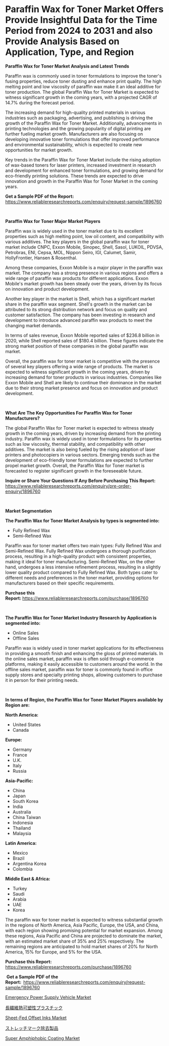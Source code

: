 <p><h1>Paraffin Wax for Toner Market Offers Provide Insightful Data for the Time Period from 2024 to 2031 and also Provide Analysis Based on Application, Type, and Region</h1></p><p><strong>Paraffin Wax for Toner Market Analysis and Latest Trends</strong></p>
<p><p>Paraffin wax is commonly used in toner formulations to improve the toner's fusing properties, reduce toner dusting and enhance print quality. The high melting point and low viscosity of paraffin wax make it an ideal additive for toner production. The global Paraffin Wax for Toner Market is expected to witness significant growth in the coming years, with a projected CAGR of 14.7% during the forecast period.</p><p>The increasing demand for high-quality printed materials in various industries such as packaging, advertising, and publishing is driving the growth of the Paraffin Wax for Toner Market. Additionally, advancements in printing technologies and the growing popularity of digital printing are further fueling market growth. Manufacturers are also focusing on developing innovative toner formulations that offer improved performance and environmental sustainability, which is expected to create new opportunities for market growth.</p><p>Key trends in the Paraffin Wax for Toner Market include the rising adoption of wax-based toners for laser printers, increased investment in research and development for enhanced toner formulations, and growing demand for eco-friendly printing solutions. These trends are expected to drive innovation and growth in the Paraffin Wax for Toner Market in the coming years.</p></p>
<p><strong>Get a Sample PDF of the Report:&nbsp;</strong> <a href="https://www.reliableresearchreports.com/enquiry/request-sample/1896760">https://www.reliableresearchreports.com/enquiry/request-sample/1896760</a></p>
<p>&nbsp;</p>
<p><strong>Paraffin Wax for Toner Major Market Players</strong></p>
<p><p>Paraffin wax is widely used in the toner market due to its excellent properties such as high melting point, low oil content, and compatibility with various additives. The key players in the global paraffin wax for toner market include CNPC, Exxon Mobile, Sinopec, Shell, Sasol, LUKOIL, PDVSA, Petrobras, ENI, Cepsa, MOL, Nippon Seiro, IGI, Calumet, Samir, HollyFrontier, Hansen & Rosenthal.</p><p>Among these companies, Exxon Mobile is a major player in the paraffin wax market. The company has a strong presence in various regions and offers a wide range of paraffin wax products for different applications. Exxon Mobile's market growth has been steady over the years, driven by its focus on innovation and product development.</p><p>Another key player in the market is Shell, which has a significant market share in the paraffin wax segment. Shell's growth in the market can be attributed to its strong distribution network and focus on quality and customer satisfaction. The company has been investing in research and development to introduce advanced paraffin wax products to meet the changing market demands.</p><p>In terms of sales revenue, Exxon Mobile reported sales of $236.8 billion in 2020, while Shell reported sales of $180.4 billion. These figures indicate the strong market position of these companies in the global paraffin wax market.</p><p>Overall, the paraffin wax for toner market is competitive with the presence of several key players offering a wide range of products. The market is expected to witness significant growth in the coming years, driven by increasing demand for toner products in various industries. Companies like Exxon Mobile and Shell are likely to continue their dominance in the market due to their strong market presence and focus on innovation and product development.</p></p>
<p>&nbsp;</p>
<p><strong>What Are The Key Opportunities For Paraffin Wax for Toner Manufacturers?</strong></p>
<p><p>The global Paraffin Wax for Toner market is expected to witness steady growth in the coming years, driven by increasing demand from the printing industry. Paraffin wax is widely used in toner formulations for its properties such as low viscosity, thermal stability, and compatibility with other additives. The market is also being fueled by the rising adoption of laser printers and photocopiers in various sectors. Emerging trends such as the development of eco-friendly toner formulations are expected to further propel market growth. Overall, the Paraffin Wax for Toner market is forecasted to register significant growth in the foreseeable future.</p></p>
<p><strong>Inquire or Share Your Questions If Any Before Purchasing This Report:</strong> <a href="https://www.reliableresearchreports.com/enquiry/pre-order-enquiry/1896760">https://www.reliableresearchreports.com/enquiry/pre-order-enquiry/1896760</a></p>
<p>&nbsp;</p>
<p><strong>Market Segmentation</strong></p>
<p><strong>The Paraffin Wax for Toner Market Analysis by types is segmented into:</strong></p>
<p><ul><li>Fully Refined Wax</li><li>Semi-Refined Wax</li></ul></p>
<p><p>Paraffin wax for toner market offers two main types: Fully Refined Wax and Semi-Refined Wax. Fully Refined Wax undergoes a thorough purification process, resulting in a high-quality product with consistent properties, making it ideal for toner manufacturing. Semi-Refined Wax, on the other hand, undergoes a less intensive refinement process, resulting in a slightly lower quality product compared to Fully Refined Wax. Both types cater to different needs and preferences in the toner market, providing options for manufacturers based on their specific requirements.</p></p>
<p><strong>Purchase this Report:&nbsp;</strong><a href="https://www.reliableresearchreports.com/purchase/1896760">https://www.reliableresearchreports.com/purchase/1896760</a></p>
<p>&nbsp;</p>
<p><strong>The Paraffin Wax for Toner Market Industry Research by Application is segmented into:</strong></p>
<p><ul><li>Online Sales</li><li>Offline Sales</li></ul></p>
<p><p>Paraffin wax is widely used in toner market applications for its effectiveness in providing a smooth finish and enhancing the gloss of printed materials. In the online sales market, paraffin wax is often sold through e-commerce platforms, making it easily accessible to customers around the world. In the offline sales market, paraffin wax for toner is commonly found in office supply stores and specialty printing shops, allowing customers to purchase it in person for their printing needs.</p></p>
<p>&nbsp;</p>
<p><strong>In terms of Region, the Paraffin Wax for Toner Market Players available by Region are:</strong></p>
<p>
    <p> <strong> North America: </strong>
        <ul>
            <li>United States</li>
            <li>Canada</li>
        </ul>
        </p> 
    <p> <strong> Europe: </strong>
        <ul>
            <li>Germany</li>
            <li>France</li>
            <li>U.K.</li>
            <li>Italy</li>
            <li>Russia</li>
        </ul>
        </p> 
    <p> <strong> Asia-Pacific: </strong>
        <ul>
            <li>China</li>
            <li>Japan</li>
            <li>South Korea</li>
            <li>India</li>
            <li>Australia</li>
            <li>China Taiwan</li>
            <li>Indonesia</li>
            <li>Thailand</li>
            <li>Malaysia</li>
        </ul>
        </p> 
    <p> <strong> Latin America: </strong>
        <ul>
            <li>Mexico</li>
            <li>Brazil</li>
            <li>Argentina Korea</li>
            <li>Colombia</li>
        </ul>
        </p> 
    <p> <strong> Middle East & Africa: </strong>
        <ul>
            <li>Turkey</li>
            <li>Saudi</li>
            <li>Arabia</li>
            <li>UAE</li>
            <li>Korea</li>
        </ul>
    </p>
    </p>
<p><p>The paraffin wax for toner market is expected to witness substantial growth in the regions of North America, Asia Pacific, Europe, the USA, and China, with each region showing promising potential for market expansion. Among these regions, Asia Pacific and China are projected to dominate the market, with an estimated market share of 35% and 25% respectively. The remaining regions are anticipated to hold market shares of 20% for North America, 15% for Europe, and 5% for the USA.</p></p>
<p><strong>Purchase this Report: </strong><a href="https://www.reliableresearchreports.com/purchase/1896760">https://www.reliableresearchreports.com/purchase/1896760</a></p>
<p>&nbsp;<strong>Get a Sample PDF of the Report:&nbsp;&nbsp;</strong><a href="https://www.reliableresearchreports.com/enquiry/request-sample/1896760">https://www.reliableresearchreports.com/enquiry/request-sample/1896760</a></p>
<p><strong></strong></p>
<p><p><a href="https://issuu.com/reportprime-2/docs/emergency-power-supply-vehicle-market-size-2030.pp">Emergency Power Supply Vehicle Market</a></p><p><a href="https://github.com/mcbeesbxa270/Market-Research-Report-List-1/blob/main/83281291985.md">長繊維熱可塑性プラスチック</a></p><p><a href="https://github.com/juancolorado15/Market-Research-Report-List-1/blob/main/sheet-fed-offset-inks-market.md">Sheet-Fed Offset Inks Market</a></p><p><a href="https://github.com/ksxzwxabcuynh011/Market-Research-Report-List-1/blob/main/24235491984.md">ストレッチマーク除去製品</a></p><p><a href="https://github.com/dx0328/Market-Research-Report-List-1/blob/main/super-amphiphobic-coating-market.md">Super Amphiphobic Coating Market</a></p></p>